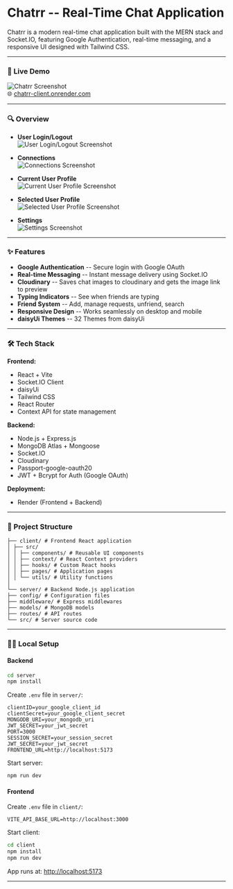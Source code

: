 # Chatrr -- Real-Time Chat Application

Chatrr is a modern real-time chat application built with the MERN stack and Socket.IO, featuring Google Authentication, real-time messaging, and a responsive UI designed with Tailwind CSS.

------------------------------------------------------------------------

### 🔗 Live Demo

![Chatrr Screenshot](https://github.com/user-attachments/assets/350c9200-07c9-4177-b610-ef868f9448f3)\
🌐 [chatrr-client.onrender.com](https://chatrr-client.onrender.com/)

------------------------------------------------------------------------

### 🔍 Overview

-   **User Login/Logout**\
![User Login/Logout Screenshot](https://github.com/user-attachments/assets/25040ab1-2ee7-45c3-a99d-b4ce91ced62b)

-   **Connections**\
![Connections Screenshot](https://github.com/user-attachments/assets/727b3f15-240c-414c-b9ae-20033592f1b8)

-   **Current User Profile**\
![Current User Profile Screenshot](https://github.com/user-attachments/assets/1d3ebaee-339d-4898-bdc5-c4ec5e7287d1)

-   **Selected User Profile**\
![Selected User Profile Screenshot](https://github.com/user-attachments/assets/6da01cf2-4857-48af-b0e6-e66fe0295562)

-   **Settings**\
![Settings Screenshot](https://github.com/user-attachments/assets/d7d683bf-04b2-406b-996a-1611e52cfb60)


------------------------------------------------------------------------

### ✨ Features

-   **Google Authentication** -- Secure login with Google OAuth
-   **Real-time Messaging** -- Instant message delivery using Socket.IO
-   **Cloudinary** -- Saves chat images to cloudinary and gets the image link to preview
-   **Typing Indicators** -- See when friends are typing
-   **Friend System** -- Add, manage requests, unfriend, search
-   **Responsive Design** -- Works seamlessly on desktop and mobile
-   **daisyUi Themes** -- 32 Themes from daisyUi

------------------------------------------------------------------------

### 🛠️ Tech Stack

**Frontend:** 
- React + Vite 
- Socket.IO Client 
- daisyUi 
- Tailwind CSS 
- React Router 
- Context API for state management 

**Backend:** 
- Node.js + Express.js 
- MongoDB Atlas + Mongoose 
- Socket.IO 
- Cloudinary
- Passport-google-oauth20
- JWT + Bcrypt for Auth (Google OAuth)

**Deployment:** 
- Render (Frontend + Backend)

------------------------------------------------------------------------

### 📁 Project Structure

```
├── client/ # Frontend React application
│ ├── src/
│ │ ├── components/ # Reusable UI components
│ │ ├── context/ # React Context providers
│ │ ├── hooks/ # Custom React hooks
│ │ ├── pages/ # Application pages
│ │ └── utils/ # Utility functions
│
└── server/ # Backend Node.js application
├── config/ # Configuration files
├── middleware/ # Express middlewares
├── models/ # MongoDB models
├── routes/ # API routes
└── src/ # Server source code
```

------------------------------------------------------------------------

### 🧑‍💻 Local Setup

#### Backend

``` bash
cd server
npm install
```

Create `.env` file in `server/`:

    clientID=your_google_client_id
    clientSecret=your_google_client_secret
    MONGODB_URI=your_mongodb_uri
    JWT_SECRET=your_jwt_secret
    PORT=3000
    SESSION_SECRET=your_session_secret
    JWT_SECRET=your_jwt_secret
    FRONTEND_URL=http://localhost:5173

Start server:

``` bash
npm run dev
```

#### Frontend

Create `.env` file in `client/`:

    VITE_API_BASE_URL=http://localhost:3000

Start client:

``` bash
cd client
npm install
npm run dev
```

App runs at: <http://localhost:5173>

------------------------------------------------------------------------
